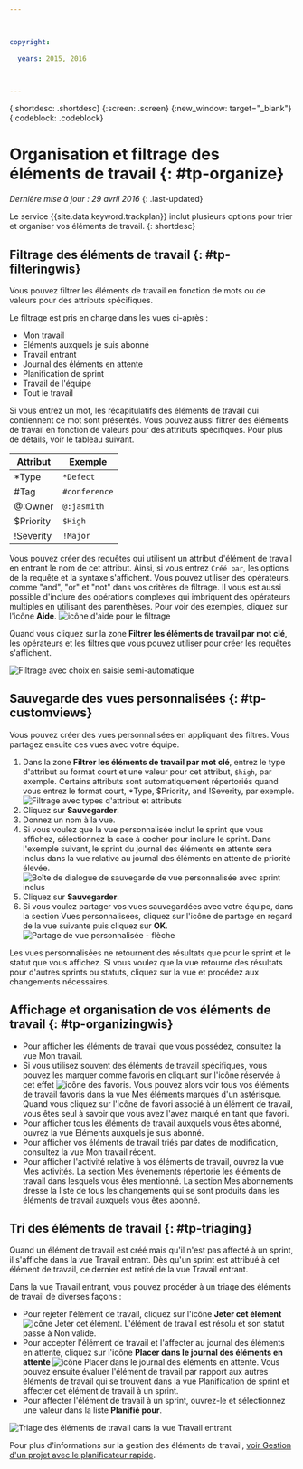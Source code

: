 ```yaml
---

 

copyright:

  years: 2015, 2016

 

---
```


{:shortdesc: .shortdesc}
{:screen: .screen}
{:new_window: target="_blank"}
{:codeblock: .codeblock}

# Organisation et filtrage des éléments de travail {: #tp-organize}  

*Dernière mise à jour : 29 avril 2016*
{: .last-updated}

Le service {{site.data.keyword.trackplan}} inclut plusieurs options pour trier et organiser vos éléments de travail.
{: shortdesc}

## Filtrage des éléments de travail {: #tp-filteringwis}

Vous pouvez filtrer les éléments de travail en fonction de mots ou de valeurs pour des attributs spécifiques. 

Le filtrage est pris en charge dans les vues ci-après :   
- Mon travail
- Eléments auxquels je suis abonné
- Travail entrant
- Journal des éléments en attente
- Planification de sprint
- Travail de l'équipe
- Tout le travail

Si vous entrez un mot, les récapitulatifs des éléments de travail qui contiennent ce mot sont présentés. Vous pouvez aussi filtrer des éléments de travail en fonction de valeurs pour des attributs spécifiques. Pour plus de détails, voir le tableau suivant. 

| Attribut |Exemple | 
|-------|-------|
|*Type  | `*Defect` |
|#Tag  | `#conference`| 
|@:Owner  | `@:jasmith`|
|$Priority|`$High`|
|!Severity|`!Major`|       
   

Vous pouvez créer des requêtes qui utilisent un attribut d'élément de travail en entrant le nom de cet attribut. Ainsi, si vous entrez `Créé par`, les options de la requête et la syntaxe s'affichent. Vous pouvez utiliser des opérateurs, comme "and", "or" et "not" dans vos critères de filtrage. Il vous est aussi possible d'inclure des opérations complexes qui imbriquent des opérateurs multiples en utilisant des parenthèses. Pour voir des exemples, cliquez sur l'icône **Aide**.
![icône d'aide pour le filtrage](images/filter_helpicon.png)

Quand vous cliquez sur la zone **Filtrer les éléments de travail par mot clé**, les opérateurs et les filtres que vous pouvez utiliser pour créer les requêtes s'affichent.

![Filtrage avec choix en saisie semi-automatique](images/filterMenu2.png)

## Sauvegarde des vues personnalisées {: #tp-customviews}
Vous pouvez créer des vues personnalisées en appliquant des filtres. Vous partagez ensuite ces vues avec votre équipe.    

1. Dans la zone **Filtrer les éléments de travail par mot clé**, entrez le type d'attribut au format court et une valeur pour cet attribut, `$high`, par exemple. Certains attributs sont automatiquement répertoriés quand vous entrez le format court, *Type, $Priority, and !Severity, par exemple.
![Filtrage avec types d'attribut et attributs](images/filterAttributes.png)
2. Cliquez sur **Sauvegarder**.
3. Donnez un nom à la vue.  
4. Si vous voulez que la vue personnalisée inclut le sprint que vous affichez, sélectionnez la case à cocher pour inclure le sprint. Dans l'exemple suivant, le sprint du journal des éléments en attente sera inclus dans la vue relative au journal des éléments en attente de priorité élevée.
![Boîte de dialogue de sauvegarde de vue personnalisée avec sprint inclus](images/filterIncludeSprints.png)
5. Cliquez sur **Sauvegarder**. 
6. Si vous voulez partager vos vues sauvegardées avec votre équipe, dans la section Vues personnalisées, cliquez sur l'icône de partage en regard de la vue suivante puis cliquez sur **OK**.
![Partage de vue personnalisée - flèche](images/filterShare.png)

Les vues personnalisées ne retournent des résultats que pour le sprint et le statut que vous affichez. Si vous voulez que la vue retourne des résultats pour d'autres sprints ou statuts, cliquez sur la vue et procédez aux changements nécessaires.

## Affichage et organisation de vos éléments de travail {: #tp-organizingwis}

- Pour afficher les éléments de travail que vous possédez, consultez la vue Mon travail. 
- Si vous utilisez souvent des éléments de travail spécifiques, vous pouvez les marquer comme favoris en cliquant sur l'icône réservée à cet effet <img class="inline"  src="./images/star.gif" alt="icône des favoris">. Vous pouvez alors voir tous vos éléments de travail favoris dans la vue Mes éléments marqués d'un astérisque. Quand vous cliquez sur l'icône de favori associé à un élément de travail, vous êtes seul à savoir que vous avez l'avez marqué en tant que favori.  
- Pour afficher tous les éléments de travail auxquels vous êtes abonné, ouvrez la vue Eléments auxquels je suis abonné.
- Pour afficher vos éléments de travail triés par dates de modification, consultez la vue Mon travail récent.
- Pour afficher l'activité relative à vos éléments de travail, ouvrez la vue Mes activités. La section Mes événements répertorie les éléments de travail dans lesquels vous êtes mentionné. La section Mes abonnements dresse la liste de tous les changements qui se sont produits dans les éléments de travail auxquels vous êtes abonné.

## Tri des éléments de travail {: #tp-triaging}

Quand un élément de travail est créé mais qu'il n'est pas affecté à un sprint, il s'affiche dans la vue Travail entrant.
Dès qu'un sprint est attribué à cet élément de travail, ce dernier est retiré de la vue Travail entrant.

Dans la vue Travail entrant, vous pouvez procéder à un triage des éléments de travail de diverses façons : 
- Pour rejeter l'élément de travail, cliquez sur l'icône **Jeter cet élément** <img class="inline"  src="./images/trash.gif" alt="icône Jeter cet élément">. L'élément de travail est résolu et son statut passe à Non valide.
- Pour accepter l'élément de travail et l'affecter au journal des éléments en attente, cliquez sur l'icône **Placer dans le journal des éléments en attente** <img  class="inline" src="./images/triage.gif" alt="icône Placer dans le journal des éléments en attente">. Vous pouvez ensuite évaluer l'élément de travail par rapport aux autres éléments de travail qui se trouvent dans la vue Planification de sprint et affecter cet élément de travail à un sprint.
- Pour affecter l'élément de travail à un sprint, ouvrez-le et sélectionnez une valeur dans la liste **Planifié pour**.

![Triage des éléments de travail dans la vue Travail entrant](images/incoming_work_attributes.png)  

Pour plus d'informations sur la gestion des éléments de travail, [voir Gestion d'un projet avec le planificateur rapide](http://www.ibm.com/support/knowledgecenter/SSYMRC_6.0.1/com.ibm.team.concert.tutorial.doc/topics/tut_quick_planner_lesson.html).
